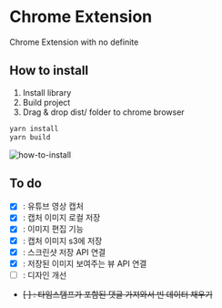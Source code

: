 # Chrome Extension

Chrome Extension with no definite

## How to install

1. Install library
2. Build project
3. Drag & drop dist/ folder to chrome browser

```bash
yarn install
yarn build
```

![how-to-install](./image/how-to-install.gif)

## To do

- [x] : 유튜브 영상 캡처
- [x] : 캡처 이미지 로컬 저장
- [x] : 이미지 편집 기능
- [x] : 캡처 이미지 s3에 저장
- [x] : 스크린샷 저장 API 연결
- [x] : 저장된 이미지 보여주는 뷰 API 연결
- [ ] : 디자인 개선
- ~~[ ] : 타임스탬프가 포함된 댓글 가져와서 빈 데이터 채우기~~
